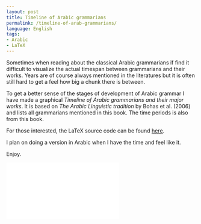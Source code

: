 ```yaml
---
layout: post
title: Timeline of Arabic grammarians
permalink: /timeline-of-arab-grammarians/
language: English
tags:
- Arabic
- LaTeX
---
```


Sometimes when reading about the classical Arabic grammarians if find it difficult to visualize the actual timespan between grammarians and their works. Years are of course always mentioned in the literatures but it is often still hard to get a feel how big a chunk there is between. 

To get a better sense of the stages of development of Arabic grammar I have made a graphical *Timeline of Arabic grammarians and their major works*. It is based on *The Arabic Linguistic tradition* by Bohas et al. (2006) and lists all grammarians mentioned in this book. The time periods is also from this book. 

For those interested, the LaTeX source code can be found [here](https://github.com/andreasmhallberg/alt-timeline/blob/master/alt-timeline.tex).

I plan on doing a version in Arabic when I have the time and feel like it.


Enjoy.

![alt-timeline](/images/alt-timelinte.pdf)
